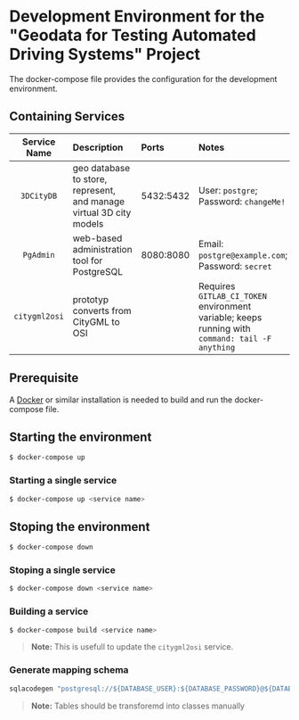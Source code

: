 # Development Environment for the "Geodata for Testing Automated Driving Systems" Project

The docker-compose file provides the configuration for the development environment.

## Containing Services

| Service Name  |                             Description                             |   Ports   | Notes                                                                                           |
|:-------------:|:--------------------------------------------------------------------|:----------|:------------------------------------------------------------------------------------------------|
| `3DCityDB`    | geo database to store, represent, and manage virtual 3D city models | 5432:5432 | User: `postgre`; Password: `changeMe!`                                                          |
| `PgAdmin`     | web-based administration tool for PostgreSQL                        | 8080:8080 | Email: `postgre@example.com`; Password: `secret`                                               |
| `citygml2osi` | prototyp converts from CityGML to OSI                               |           | Requires `GITLAB_CI_TOKEN` environment variable; keeps running with `command: tail -F anything` |

## Prerequisite

A [Docker](https://www.docker.com/) or similar installation is needed to build and run the docker-compose file.

## Starting the environment

```bash
$ docker-compose up
```

### Starting a single service

```bash
$ docker-compose up <service name>
```

## Stoping the environment

```bash
$ docker-compose down
```

### Stoping a single service

```bash
$ docker-compose down <service name>
```

### Building a service

```bash
$ docker-compose build <service name>
```

> **Note:** This is usefull to update the `citygml2osi` service.


### Generate mapping schema 
```python
sqlacodegen "postgresql://${DATABASE_USER}:${DATABASE_PASSWORD}@${DATABASE_HOST}:${DATABASE_PORT}/citydb" --noinflect --schema osi --outfile osidb.py
```
> **Note:** Tables should be transforemd into classes manually